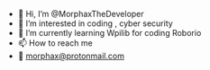- 👋 Hi, I’m @MorphaxTheDeveloper
- 👀 I’m interested in coding , cyber security
- 🌱 I’m currently learning Wpilib for coding Roborio
- 📫 How to reach me
- 📧 morphax@protonmail.com
<!---
MorphaxTheDeveloper/MorphaxTheDeveloper is a ✨ special ✨ repository because its `README.md` (this file) appears on your GitHub profile.
You can click the Preview link to take a look at your changes.
--->
